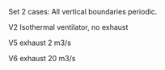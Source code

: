 Set 2 cases: All vertical boundaries periodic.

V2	Isothermal ventilator, no exhaust

V5	exhaust 2 m3/s

V6	exhaust 20 m3/s
